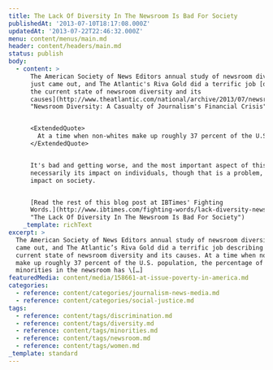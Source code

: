 ```yaml
---
title: The Lack Of Diversity In The Newsroom Is Bad For Society
publishedAt: '2013-07-10T18:17:08.000Z'
updatedAt: '2013-07-22T22:46:32.000Z'
menu: content/menus/main.md
header: content/headers/main.md
status: publish
body:
  - content: >
      The American Society of News Editors annual study of newsroom diversity
      just came out, and The Atlantic's Riva Gold did a terrific job [describing
      the current state of newsroom diversity and its
      causes](http://www.theatlantic.com/national/archive/2013/07/newsroom-diversity-a-casualty-of-journalisms-financial-crisis/277622/
      "Newsroom Diversity: A Casualty of Journalism's Financial Crisis").


      <ExtendedQuote>
        At a time when non-whites make up roughly 37 percent of the U.S. population, the percentage of minorities in the newsroom has fallen to 12.37 percent from its 13.73 percent high in 2006. In last year's 2012 ASNE study, overall newsroom employment was down 2.4 percent, but the picture looked much worse -- down 5.7 percent -- for minorities.
      </ExtendedQuote>


      It's bad and getting worse, and the most important aspect of this isn't
      necessarily its impact on individuals, though that is a problem, but its
      impact on society.


      [Read the rest of this blog post at IBTimes' Fighting
      Words.](http://www.ibtimes.com/fighting-words/lack-diversity-newsroom-bad-society-1340723
      "The Lack Of Diversity In The Newsroom Is Bad For Society")
    _template: richText
excerpt: >
  The American Society of News Editors annual study of newsroom diversity just
  came out, and The Atlantic’s Riva Gold did a terrific job describing the
  current state of newsroom diversity and its causes. At a time when non-whites
  make up roughly 37 percent of the U.S. population, the percentage of
  minorities in the newsroom has \[…]
featuredMedia: content/media/158661-at-issue-poverty-in-america.md
categories:
  - reference: content/categories/journalism-news-media.md
  - reference: content/categories/social-justice.md
tags:
  - reference: content/tags/discrimination.md
  - reference: content/tags/diversity.md
  - reference: content/tags/minorities.md
  - reference: content/tags/newsroom.md
  - reference: content/tags/women.md
_template: standard
---
```



